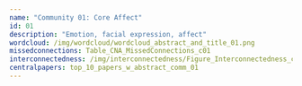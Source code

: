 ```yaml
---
name: "Community 01: Core Affect"
id: 01
description: "Emotion, facial expression, affect"
wordcloud: /img/wordcloud/wordcloud_abstract_and_title_01.png
missedconnections: Table_CNA_MissedConnections_c01
interconnectedness: /img/interconnectedness/Figure_Interconnectedness_c01.png
centralpapers: top_10_papers_w_abstract_comm_01
---
```

